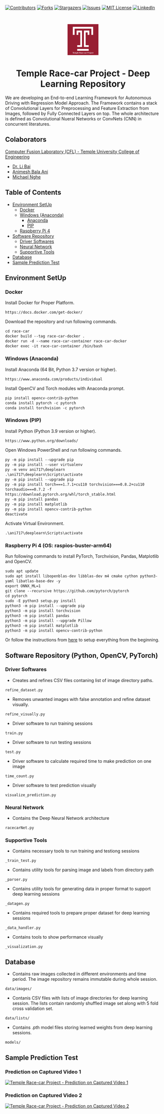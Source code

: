 [![Contributors][contributors-shield]][contributors-url]
[![Forks][forks-shield]][forks-url]
[![Stargazers][stars-shield]][stars-url]
[![Issues][issues-shield]][issues-url]
[![MIT License][license-shield]][license-url]
[![LinkedIn][linkedin-shield]][linkedin-url]

<!-- PROJECT LOGO -->
<br />
<p align="center">
  <a href="https://github.com/ANI717/race-car">
    <img src="readme/temple.png" alt="Logo" width="100" height="100">
  </a>

  <h1 align="center">Temple Race-car Project - Deep Learning Repository</h1>
</p>

We are developing an End-to-end Learning Framework for Autonomous Driving with Regression Model Approach. The Framework contains a stack of Convolutional Layers for Preprocessing and Feature Extraction from Images, followed by Fully Connected Layers on top. The whole architecture is defined as Convolutional Nueral Networks or ConvNets (CNN) in concurrent literatures.

## Colaborators
[Computer Fusion Laboratory (CFL) - Temple University College of Engineering](https://sites.temple.edu/cflab/people/)
* [Dr. Li Bai](https://engineering.temple.edu/about/faculty-staff/li-bai-lbai)
* [Animesh Bala Ani](https://animeshani.com/)
* [Michael Nghe](https://sites.temple.edu/cflab/people/)

## Table of Contents  
+ [Environment SetUp](#env) <br/>
  - [Docker](#env-docker) <br/>
  - [Windows (Anaconda)](#env-win-conda) <br/>
    * [Anaconda](#env-win-conda) <br/>
    * [PIP](#env-win-pip) <br/>
  - [Raspberry Pi 4](#env-rasp) <br/>
+ [Software Repository](#soft) <br/>
  - [Driver Softwares](#soft-driver) <br/>
  - [Neural Network](#soft-nn) <br/>
  - [Supportive Tools](#soft-tools) <br/>
+ [Database](#data) <br/>
+ [Sample Prediction Test](#sample) <br/>

## Environment SetUp <a name="env"></a>
### Docker <a name="env-docker"></a>
Install Docker for Proper Platform.
```
https://docs.docker.com/get-docker/
```
Download the repository and run following commands.
```
cd race-car
docker build --tag race-car-docker .
docker run -d --name race-car-container race-car-docker
docker exec -it race-car-container /bin/bash
```

### Windows (Anaconda) <a name="env-win-conda"></a>
Install Anaconda (64 Bit, Python 3.7 version or higher).
```
https://www.anaconda.com/products/individual
```
Install OpenCV and Torch modules with Anaconda prompt.
```
pip install opencv-contrib-python
conda install pytorch -c pytorch
conda install torchvision -c pytorch
```

### Windows (PIP) <a name="env-win-pip"></a>
Install Python (Python 3.9 version or higher).
```
https://www.python.org/downloads/
```
Open Windows PowerShell and run following commands.
```
py -m pip install --upgrade pip
py -m pip install --user virtualenv
py -m venv ani717\deeplearn
.\ani717\deeplearn\Scripts\activate
py -m pip install --upgrade pip
py -m pip install torch===1.7.1+cu110 torchvision===0.8.2+cu110 torchaudio===0.7.2 -f https://download.pytorch.org/whl/torch_stable.html
py -m pip install pandas
py -m pip install matplotlib
py -m pip install opencv-contrib-python
deactivate
```
Activate Virtual Environment.
```
.\ani717\deeplearn\Scripts\activate
```

### Raspberry Pi 4 (OS: raspios-buster-arm64) <a name="env-rasp"></a>
Run following commands to install PyTorch, Torchvision, Pandas, Matplotlib and OpenCV.
```
sudo apt update
sudo apt install libopenblas-dev libblas-dev m4 cmake cython python3-yaml libatlas-base-dev -y
export ONNX_ML=1
git clone --recursive https://github.com/pytorch/pytorch
cd pytorch
sudo -E python3 setup.py install
python3 -m pip install --upgrade pip
python3 -m pip install torchvision
python3 -m pip install pandas
python3 -m pip install --upgrade Pillow
python3 -m pip install matplotlib
python3 -m pip install opencv-contrib-python
```
Or follow the instructions from [here](https://github.com/ANI717/headless_raspberrypi_setup) to setup everything from the beginning.

## Software Repository (Python, OpenCV, PyTorch) <a name="soft"></a>
### Driver Softwares <a name="soft-driver"></a>
* Creates and refines CSV files contaning list of image directory paths.
```
refine_dataset.py
```
* Removes unwanted images with false annotation and refine dataset visually.
```
refine_visually.py
```
* Driver software to run training sessions
```
train.py
```
* Driver software to run testing sessions
```
test.py
```
* Driver software to calculate required time to make prediction on one image
```
time_count.py
```
* Driver software to test prediction visually
```
visualize_prediction.py
```

### Neural Network <a name="soft-nn"></a>
* Contains the Deep Neural Network architecture
```
racecarNet.py
```

### Supportive Tools <a name="soft-tools"></a>
* Contains necessary tools to run training and testiong sessions
```
_train_test.py
```
* Contains utility tools for parsing image and labels from directory path
```
_parser.py
```
* Contains utility tools for generating data in proper format to support deep learning sessions
```
_datagen.py
```
* Contains required tools to prepare proper dataset for deep learning sessions
```
_data_handler.py
```
* Contains tools to show performance visually
```
_visualization.py
```

## Database <a name="data"></a>
* Contains raw images collected in different environments and time period. The image repository remains immutable during whole session.
```
data/images/
```
* Contanis CSV files with lists of image directories for deep learning session. The lists contain randomly shuffled image set along with 5 fold cross validation set.
```
data/lists/
```
* Contains .pth model files storing learned weights from deep learning sessions.
```
models/
```

## Sample Prediction Test <a name="sample"></a>
### Prediction on Captured Video 1
[![Temple Race-car Project - Prediction on Captured Video 1](http://img.youtube.com/vi/6__Wq2JxxDI/0.jpg)](http://www.youtube.com/watch?v=6__Wq2JxxDI "Temple Race-car Project - Prediction on Captured Video 1")

### Prediction on Captured Video 2
[![Temple Race-car Project - Prediction on Captured Video 2](http://img.youtube.com/vi/yulaIIDh_K0/0.jpg)](http://www.youtube.com/watch?v=yulaIIDh_K0 "Temple Race-car Project - Prediction on Captured Video 2")



<!-- MARKDOWN LINKS & IMAGES -->
<!-- https://www.markdownguide.org/basic-syntax/#reference-style-links -->
[contributors-shield]: https://img.shields.io/github/contributors/ANI717/race-car.svg?style=flat-square
[contributors-url]: https://github.com/ANI717/race-car/graphs/contributors
[forks-shield]: https://img.shields.io/github/forks/ANI717/race-car.svg?style=flat-square
[forks-url]: https://github.com/ANI717/race-car/network/members
[stars-shield]: https://img.shields.io/github/stars/ANI717/race-car.svg?style=flat-square
[stars-url]: https://github.com/ANI717/race-car/stargazers
[issues-shield]: https://img.shields.io/github/issues/ANI717/race-car.svg?style=flat-square
[issues-url]: https://github.com/ANI717/race-car/issues
[license-shield]: https://img.shields.io/github/license/ANI717/race-car.svg?style=flat-square
[license-url]: https://github.com/ANI717/race-car/blob/master/LICENSE
[linkedin-shield]: https://img.shields.io/badge/-LinkedIn-black.svg?style=flat-square&logo=linkedin&colorB=555
[linkedin-url]: https://www.linkedin.com/in/ani717
